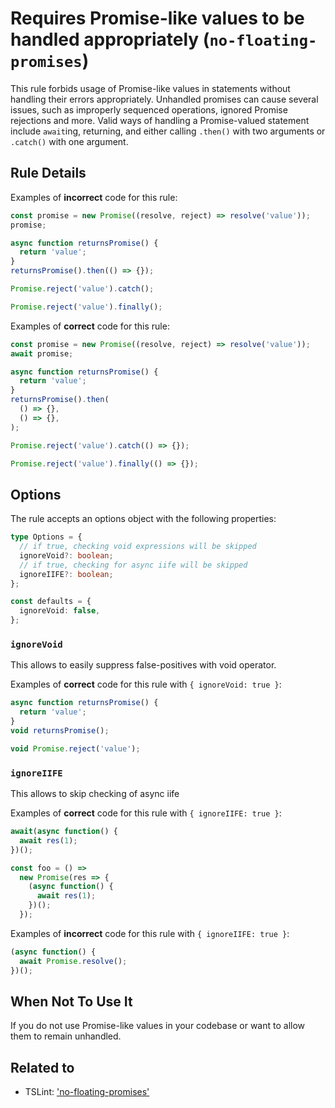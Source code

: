 # Requires Promise-like values to be handled appropriately (`no-floating-promises`)

This rule forbids usage of Promise-like values in statements without handling
their errors appropriately. Unhandled promises can cause several issues, such
as improperly sequenced operations, ignored Promise rejections and more. Valid
ways of handling a Promise-valued statement include `await`ing, returning, and
either calling `.then()` with two arguments or `.catch()` with one argument.

## Rule Details

Examples of **incorrect** code for this rule:

```ts
const promise = new Promise((resolve, reject) => resolve('value'));
promise;

async function returnsPromise() {
  return 'value';
}
returnsPromise().then(() => {});

Promise.reject('value').catch();

Promise.reject('value').finally();
```

Examples of **correct** code for this rule:

```ts
const promise = new Promise((resolve, reject) => resolve('value'));
await promise;

async function returnsPromise() {
  return 'value';
}
returnsPromise().then(
  () => {},
  () => {},
);

Promise.reject('value').catch(() => {});

Promise.reject('value').finally(() => {});
```

## Options

The rule accepts an options object with the following properties:

```ts
type Options = {
  // if true, checking void expressions will be skipped
  ignoreVoid?: boolean;
  // if true, checking for async iife will be skipped
  ignoreIIFE?: boolean;
};

const defaults = {
  ignoreVoid: false,
};
```

### `ignoreVoid`

This allows to easily suppress false-positives with void operator.

Examples of **correct** code for this rule with `{ ignoreVoid: true }`:

```ts
async function returnsPromise() {
  return 'value';
}
void returnsPromise();

void Promise.reject('value');
```

### `ignoreIIFE`

This allows to skip checking of async iife

Examples of **correct** code for this rule with `{ ignoreIIFE: true }`:

```ts
await(async function() {
  await res(1);
})();

const foo = () =>
  new Promise(res => {
    (async function() {
      await res(1);
    })();
  });
```

Examples of **incorrect** code for this rule with `{ ignoreIIFE: true }`:

```ts
(async function() {
  await Promise.resolve();
})();
```

## When Not To Use It

If you do not use Promise-like values in your codebase or want to allow them to
remain unhandled.

## Related to

- TSLint: ['no-floating-promises'](https://palantir.github.io/tslint/rules/no-floating-promises/)
